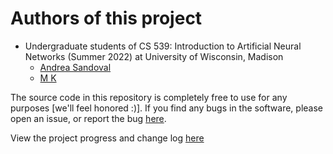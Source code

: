# Authors of this project

+ Undergraduate students of CS 539: Introduction to Artificial Neural Networks (Summer 2022) at University of Wisconsin, Madison
    + [Andrea Sandoval](https://github.com/catalinasandoval)
    + [M K](https://github.com/mkpro118)

The source code in this repository is completely free to use for any purposes [we'll feel honored :)].
If you find any bugs in the software, please open an issue, or report the bug [here](mailto:mkpro118@gmail.com).


View the project progress and change log [here](https://github.com/mkpro118/CS-539-project/blob/main/CHANGELOG.md)
